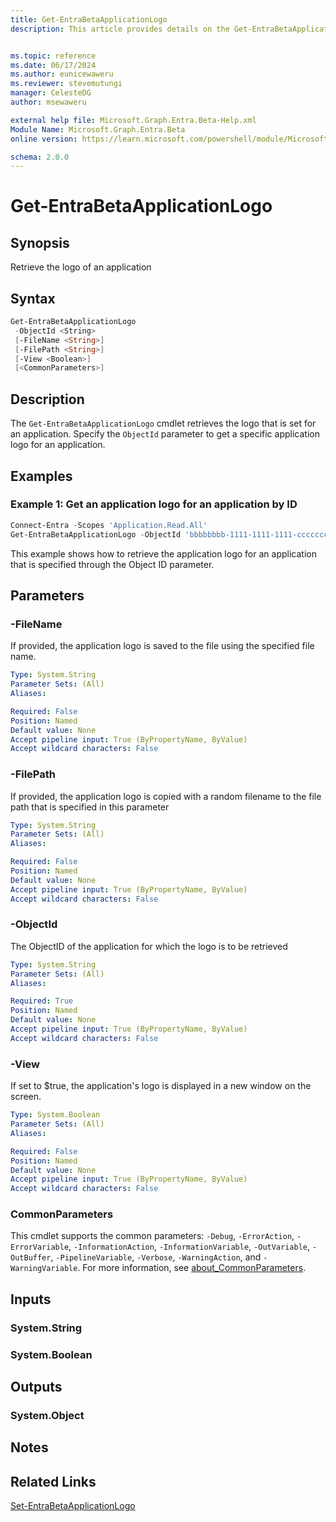 ```yaml
---
title: Get-EntraBetaApplicationLogo
description: This article provides details on the Get-EntraBetaApplicationLogo command.


ms.topic: reference
ms.date: 06/17/2024
ms.author: eunicewaweru
ms.reviewer: stevemutungi
manager: CelesteDG
author: msewaweru

external help file: Microsoft.Graph.Entra.Beta-Help.xml
Module Name: Microsoft.Graph.Entra.Beta
online version: https://learn.microsoft.com/powershell/module/Microsoft.Graph.Entra.Beta/Get-EntraBetaApplicationLogo

schema: 2.0.0
---
```


# Get-EntraBetaApplicationLogo

## Synopsis

Retrieve the logo of an application

## Syntax

```powershell
Get-EntraBetaApplicationLogo 
 -ObjectId <String> 
 [-FileName <String>] 
 [-FilePath <String>] 
 [-View <Boolean>]
 [<CommonParameters>]
```

## Description

The `Get-EntraBetaApplicationLogo` cmdlet retrieves the logo that is set for an application. Specify the `ObjectId` parameter to get a specific application logo for an application.

## Examples

### Example 1: Get an application logo for an application by ID

```powershell
Connect-Entra -Scopes 'Application.Read.All'
Get-EntraBetaApplicationLogo -ObjectId 'bbbbbbbb-1111-1111-1111-cccccccccccc' -FilePath 'D:\outfile1.jpg'
```

This example shows how to retrieve the application logo for an application that is specified through the Object ID parameter.

## Parameters

### -FileName

If provided, the application logo is saved to the file using the specified file name.

```yaml
Type: System.String
Parameter Sets: (All)
Aliases:

Required: False
Position: Named
Default value: None
Accept pipeline input: True (ByPropertyName, ByValue)
Accept wildcard characters: False
```

### -FilePath

If provided, the application logo is copied with a random filename to the file path that is specified in this parameter

```yaml
Type: System.String
Parameter Sets: (All)
Aliases:

Required: False
Position: Named
Default value: None
Accept pipeline input: True (ByPropertyName, ByValue)
Accept wildcard characters: False
```

### -ObjectId

The ObjectID of the application for which the logo is to be retrieved

```yaml
Type: System.String
Parameter Sets: (All)
Aliases:

Required: True
Position: Named
Default value: None
Accept pipeline input: True (ByPropertyName, ByValue)
Accept wildcard characters: False
```

### -View

If set to $true, the application's logo is displayed in a new window on the screen.

```yaml
Type: System.Boolean
Parameter Sets: (All)
Aliases:

Required: False
Position: Named
Default value: None
Accept pipeline input: True (ByPropertyName, ByValue)
Accept wildcard characters: False
```

### CommonParameters

This cmdlet supports the common parameters: `-Debug`, `-ErrorAction`, `-ErrorVariable`, `-InformationAction`, `-InformationVariable`, `-OutVariable`, `-OutBuffer`, `-PipelineVariable`, `-Verbose`, `-WarningAction`, and `-WarningVariable`. For more information, see [about_CommonParameters](https://go.microsoft.com/fwlink/?LinkID=113216).

## Inputs

### System.String

### System.Boolean

## Outputs

### System.Object

## Notes

## Related Links

[Set-EntraBetaApplicationLogo](Set-EntraBetaApplicationLogo.md)
